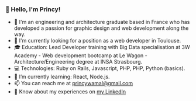 ### 👋 Hello, I'm Princy!
- 🤔 I'm an engineering and architecture graduate based in France who has developed a passion for graphic design and web development along the way.
- 👀 I'm currently looking for a position as a web developer in Toulouse.
- 🎓 Education: Lead Developer training with Big Data specialisation at 3W Academy - Web development bootcamp at Le Wagon - Architecture/Engineering degree at INSA Strasbourg.
- 💻 Technologies: Ruby on Rails, Javascript, PHP, PHP, Python (basics).
- 🌱 I’m currently learning: React, Node.js.
- 📫 You can reach me at princywamal@gmail.com
- 💼 Know about my experiences on [my LinkedIn](https://www.linkedin.com/in/princywamal)

<!---
PrincyW/PrincyW is a ✨ special ✨ repository because its `README.md` (this file) appears on your GitHub profile.
You can click the Preview link to take a look at your changes.
--->
